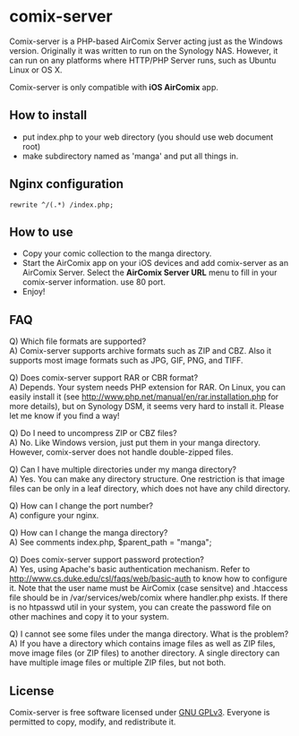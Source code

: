 comix-server
============

Comix-server is a PHP-based AirComix Server acting just as the Windows
version. Originally it was written to run on the Synology NAS. However,
it can run on any platforms where HTTP/PHP Server runs, such as
Ubuntu Linux or OS X.

Comix-server is only compatible with **iOS AirComix** app.


## How to install

- put index.php to your web directory (you should use web document root)
- make subdirectory named as 'manga' and put all things in.


## Nginx configuration 

    rewrite ^/(.*) /index.php;



## How to use

- Copy your comic collection to the manga directory.
- Start the AirComix app on your iOS devices and add comix-server as an AirComix Server.
  Select the **AirComix Server URL** menu to fill in your comix-server information.
  use 80 port.
- Enjoy!



## FAQ


Q) Which file formats are supported?  
A) Comix-server supports archive formats such as ZIP and CBZ.
   Also it supports most image formats such as JPG, GIF, PNG, and TIFF.

Q) Does comix-server support RAR or CBR format?  
A) Depends. Your system needs PHP extension for RAR. On Linux, you can easily install it (see <http://www.php.net/manual/en/rar.installation.php> for more details), but on Synology DSM, it seems very hard to install it. Please let me know if you find a way!

Q) Do I need to uncompress ZIP or CBZ files?  
A) No. Like Windows version, just put them in your manga directory.
   However, comix-server does not handle double-zipped files.

Q) Can I have multiple directories under my manga directory?  
A) Yes. You can make any directory structure. 
   One restriction is that image files can be only in a leaf directory, 
   which does not have any child directory.

Q) How can I change the port number?  
A) configure your nginx.

Q) How can I change the manga directory?  
A) See comments index.php, $parent_path = "manga";

Q) Does comix-server support password protection?  
A) Yes, using Apache's basic authentication mechanism. Refer to 
   <http://www.cs.duke.edu/csl/faqs/web/basic-auth> to know how to
   configure it. Note that the user name must be AirComix (case
   sensitve) and .htaccess file should be in /var/services/web/comix where
   handler.php exists. If there is no htpasswd util in your system, 
   you can create the password file on other machines and copy it to
   your system.
   
Q) I cannot see some files under the manga directory. What is the problem?   
A) If you have a directory which contains image files as well as ZIP files, 
   move image files (or ZIP files) to another directory. 
   A single directory can have multiple image files or multiple ZIP files, 
   but not both.  


## License

Comix-server is free software licensed under [GNU GPLv3](http://www.gnu.org/licenses/gpl.txt). 
Everyone is permitted to copy, modify, and redistribute it.
